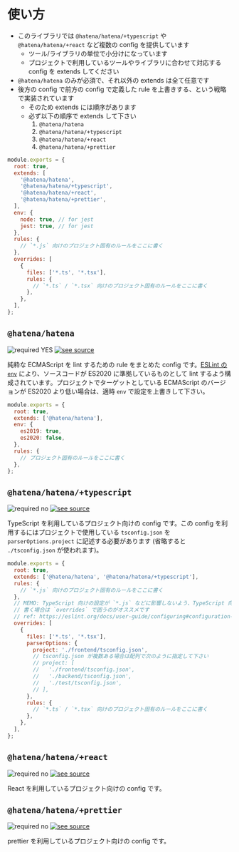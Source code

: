 # 使い方

- このライブラリでは `@hatena/hatena/+typescript` や `@hatena/hatena/+react` など複数の config を提供しています
  - ツール/ライブラリの単位で小分けになっています
  - プロジェクトで利用しているツールやライブラリに合わせて対応する config を extends してください
- `@hatena/hatena` のみが必須で、それ以外の extends は全て任意です
- 後方の config で前方の config で定義した rule を上書きする、という戦略で実装されています
  - そのため extends には順序があります
  - 必ず以下の順序で extends して下さい
    1. `@hatena/hatena`
    2. `@hatena/hatena/+typescript`
    3. `@hatena/hatena/+react`
    4. `@hatena/hatena/+prettier`

<!-- prettier-ignore-start -->

```javascript
module.exports = {
  root: true,
  extends: [
    '@hatena/hatena',
    '@hatena/hatena/+typescript',
    '@hatena/hatena/+react',
    '@hatena/hatena/+prettier',
  ],
  env: {
    node: true, // for jest
    jest: true, // for jest
  },
  rules: {
    // `*.js` 向けのプロジェクト固有のルールをここに書く
  },
  overrides: [
    {
      files: ['*.ts', '*.tsx'],
      rules: {
        // `*.ts` / `*.tsx` 向けのプロジェクト固有のルールをここに書く
      },
    },
  ],
};
```

<!-- prettier-ignore-end -->

## `@hatena/hatena`

![required YES](https://img.shields.io/badge/requrired-YES-red) [![see source](https://img.shields.io/badge/see-source-yellow)](https://github.com/hatena/eslint-config-hatena/blob/main/index.js)

純粋な ECMAScript を lint するための rule をまとめた config です。[ESLint の `env`](https://eslint.org/docs/user-guide/configuring#specifying-environments) により、ソースコードが ES2020 に準拠しているものとして lint するよう構成されています。プロジェクトでターゲットとしている ECMAScript のバージョンが ES2020 より低い場合は、適時 `env` で設定を上書きして下さい。

```javascript
module.exports = {
  root: true,
  extends: ['@hatena/hatena'],
  env: {
    es2019: true,
    es2020: false,
  },
  rules: {
    // プロジェクト固有のルールをここに書く
  },
};
```

## `@hatena/hatena/+typescript`

![required no](https://img.shields.io/badge/requrired-no-inactive) [![see source](https://img.shields.io/badge/see-source-yellow)](https://github.com/hatena/eslint-config-hatena/blob/main/+typescript.js)

TypeScript を利用しているプロジェクト向けの config です。この config を利用するにはプロジェクトで使用している `tsconfig.json` を `parserOptions.project` に記述する必要があります (省略すると `./tsconfig.json` が使われます)。

```javascript
module.exports = {
  root: true,
  extends: ['@hatena/hatena', '@hatena/hatena/+typescript'],
  rules: {
    // `*.js` 向けのプロジェクト固有のルールをここに書く
  },
  // MEMO: TypeScript 向けの設定が `*.js` などに影響しないよう、TypeScript 向けの設定を
  // 書く場合は `overrides` で囲うのがオススメです
  // ref: https://eslint.org/docs/user-guide/configuring#configuration-based-on-glob-patterns
  overrides: [
    {
      files: ['*.ts', '*.tsx'],
      parserOptions: {
        project: './frontend/tsconfig.json',
        // tsconfig.json が複数ある場合は配列で次のように指定して下さい
        // project: [
        //   './frontend/tsconfig.json',
        //   './backend/tsconfig.json',
        //   './test/tsconfig.json',
        // ],
      },
      rules: {
        // `*.ts` / `*.tsx` 向けのプロジェクト固有のルールをここに書く
      },
    },
  ],
};
```

## `@hatena/hatena/+react`

![required no](https://img.shields.io/badge/requrired-no-inactive) [![see source](https://img.shields.io/badge/see-source-yellow)](https://github.com/hatena/eslint-config-hatena/blob/main/+react.js)

React を利用しているプロジェクト向けの config です。

## `@hatena/hatena/+prettier`

![required no](https://img.shields.io/badge/requrired-no-inactive) [![see source](https://img.shields.io/badge/see-source-yellow)](https://github.com/hatena/eslint-config-hatena/blob/main/+prettier.js)

prettier を利用しているプロジェクト向けの config です。
